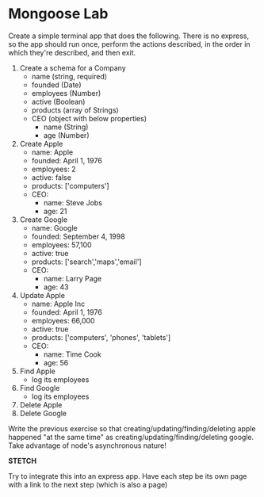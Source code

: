 # Mongoose Lab

Create a simple terminal app that does the following.  There is no express, so the app should run once, perform the actions described, in the order in which they're described, and then exit.

1. Create a schema for a Company
    - name (string, required)
    - founded (Date)
    - employees (Number)
    - active (Boolean)
    - products (array of Strings)
    - CEO (object with below properties)
        - name (String)
        - age (Number)
1. Create Apple
    - name: Apple
    - founded: April 1, 1976
    - employees: 2
    - active: false
    - products: ['computers']
    - CEO:
        - name: Steve Jobs
        - age: 21
1. Create Google
    - name: Google
    - founded: September 4, 1998
    - employees: 57,100
    - active: true
    - products: ['search','maps','email']
    - CEO:
        - name: Larry Page
        - age: 43
1. Update Apple
    - name: Apple Inc
    - founded: April 1, 1976
    - employees: 66,000
    - active: true
    - products: ['computers', 'phones', 'tablets']
    - CEO:
        - name: Time Cook
        - age: 56
1. Find Apple
    - log its employees
1. Find Google
    - log its employees
1. Delete Apple
1. Delete Google

Write the previous exercise so that creating/updating/finding/deleting apple happened "at the same time" as creating/updating/finding/deleting google.  Take advantage of node's asynchronous nature!

**STETCH**

Try to integrate this into an express app.  Have each step be its own page with a link to the next step (which is also a page)
